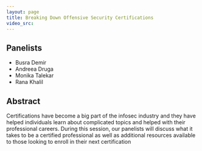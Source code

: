 ```yaml
---
layout: page
title: Breaking Down Offensive Security Certifications
video_src: 
---
```


Panelists
-----------------
- Busra Demir 
- Andreea Druga
- Monika Talekar
- Rana Khalil

Abstract
-----------------
Certifications have become a big part of the infosec industry and they have helped individuals learn about complicated topics and helped with their professional careers. During this session, our panelists will discuss what it takes to be a certified professional as well as additional resources available to those looking to enroll in their next certification